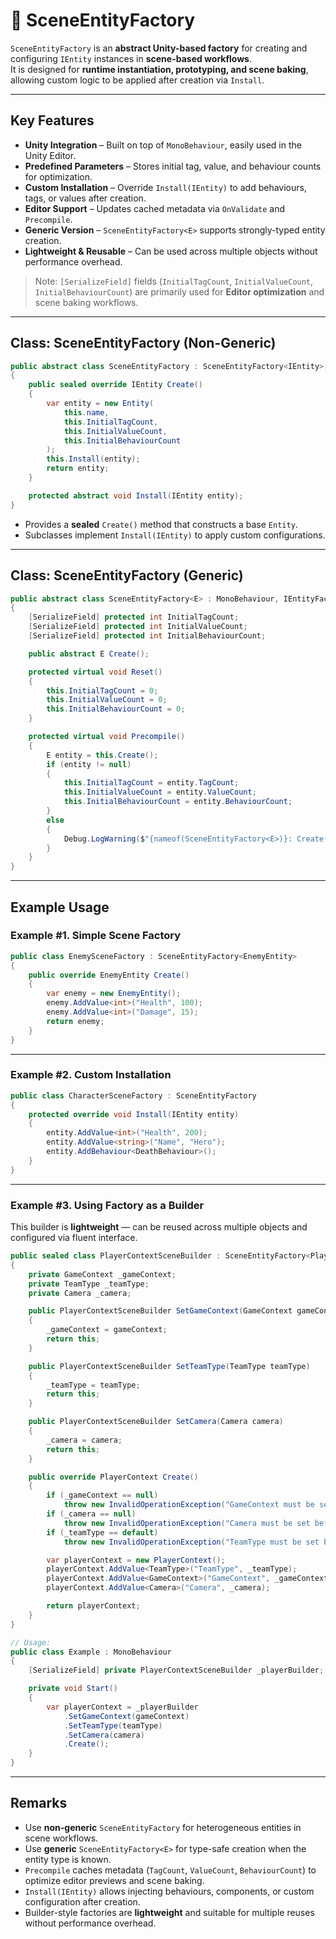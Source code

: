 # 🧩️ SceneEntityFactory

`SceneEntityFactory` is an **abstract Unity-based factory** for creating and configuring `IEntity` instances in **scene-based workflows**.  
It is designed for **runtime instantiation, prototyping, and scene baking**, allowing custom logic to be applied after creation via `Install`.

---

## Key Features

- **Unity Integration** – Built on top of `MonoBehaviour`, easily used in the Unity Editor.
- **Predefined Parameters** – Stores initial tag, value, and behaviour counts for optimization.
- **Custom Installation** – Override `Install(IEntity)` to add behaviours, tags, or values after creation.
- **Editor Support** – Updates cached metadata via `OnValidate` and `Precompile`.
- **Generic Version** – `SceneEntityFactory<E>` supports strongly-typed entity creation.
- **Lightweight & Reusable** – Can be used across multiple objects without performance overhead.

> Note: `[SerializeField]` fields (`InitialTagCount`, `InitialValueCount`, `InitialBehaviourCount`) are primarily used for **Editor optimization** and scene baking workflows.

---

## Class: SceneEntityFactory (Non-Generic)

```csharp
public abstract class SceneEntityFactory : SceneEntityFactory<IEntity>, IEntityFactory
{
    public sealed override IEntity Create()
    {
        var entity = new Entity(
            this.name,
            this.InitialTagCount,
            this.InitialValueCount,
            this.InitialBehaviourCount
        );
        this.Install(entity);
        return entity;
    }

    protected abstract void Install(IEntity entity);
}
```
- Provides a **sealed** `Create()` method that constructs a base `Entity`.
- Subclasses implement `Install(IEntity)` to apply custom configurations.

---

## Class: SceneEntityFactory<E> (Generic)
```csharp
public abstract class SceneEntityFactory<E> : MonoBehaviour, IEntityFactory<E> where E : IEntity
{
    [SerializeField] protected int InitialTagCount;
    [SerializeField] protected int InitialValueCount;
    [SerializeField] protected int InitialBehaviourCount;

    public abstract E Create();

    protected virtual void Reset()
    {
        this.InitialTagCount = 0;
        this.InitialValueCount = 0;
        this.InitialBehaviourCount = 0;
    }

    protected virtual void Precompile()
    {
        E entity = this.Create();
        if (entity != null)
        {
            this.InitialTagCount = entity.TagCount;
            this.InitialValueCount = entity.ValueCount;
            this.InitialBehaviourCount = entity.BehaviourCount;
        }
        else
        {
            Debug.LogWarning($"{nameof(SceneEntityFactory<E>)}: Create() returned null.", this);
        }
    }
}
```
---

## Example Usage

### Example #1. Simple Scene Factory
```csharp
public class EnemySceneFactory : SceneEntityFactory<EnemyEntity>
{
    public override EnemyEntity Create()
    {
        var enemy = new EnemyEntity();
        enemy.AddValue<int>("Health", 100);
        enemy.AddValue<int>("Damage", 15);
        return enemy;
    }
}
```

---

### Example #2. Custom Installation
```csharp
public class CharacterSceneFactory : SceneEntityFactory
{
    protected override void Install(IEntity entity)
    {
        entity.AddValue<int>("Health", 200);
        entity.AddValue<string>("Name", "Hero");
        entity.AddBehaviour<DeathBehaviour>();
    }
}
```
---

### Example #3. Using Factory as a Builder

This builder is **lightweight** — can be reused across multiple objects and configured via fluent interface.

```csharp
public sealed class PlayerContextSceneBuilder : SceneEntityFactory<PlayerContext>
{
    private GameContext _gameContext;
    private TeamType _teamType;
    private Camera _camera;

    public PlayerContextSceneBuilder SetGameContext(GameContext gameContext)
    {
        _gameContext = gameContext;
        return this;
    }

    public PlayerContextSceneBuilder SetTeamType(TeamType teamType)
    {
        _teamType = teamType;
        return this;
    }

    public PlayerContextSceneBuilder SetCamera(Camera camera)
    {
        _camera = camera;
        return this;
    }

    public override PlayerContext Create()
    {
        if (_gameContext == null)
            throw new InvalidOperationException("GameContext must be set before creating PlayerContext.");
        if (_camera == null)
            throw new InvalidOperationException("Camera must be set before creating PlayerContext.");
        if (_teamType == default)
            throw new InvalidOperationException("TeamType must be set before creating PlayerContext.");

        var playerContext = new PlayerContext();
        playerContext.AddValue<TeamType>("TeamType", _teamType);
        playerContext.AddValue<GameContext>("GameContext", _gameContext);
        playerContext.AddValue<Camera>("Camera", _camera);

        return playerContext;
    }
}
```

```csharp
// Usage:
public class Example : MonoBehaviour
{
    [SerializeField] private PlayerContextSceneBuilder _playerBuilder;

    private void Start()
    {
        var playerContext = _playerBuilder
            .SetGameContext(gameContext)
            .SetTeamType(teamType)
            .SetCamera(camera)
            .Create();
    }
}
```

---

## Remarks

- Use **non-generic** `SceneEntityFactory` for heterogeneous entities in scene workflows.
- Use **generic** `SceneEntityFactory<E>` for type-safe creation when the entity type is known.
- `Precompile` caches metadata (`TagCount`, `ValueCount`, `BehaviourCount`) to optimize editor previews and scene baking.
- `Install(IEntity)` allows injecting behaviours, components, or custom configuration after creation.
- Builder-style factories are **lightweight** and suitable for multiple reuses without performance overhead.  
